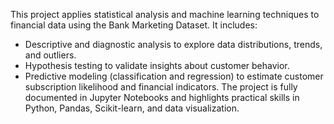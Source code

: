 This project applies statistical analysis and machine learning techniques to financial data using the Bank Marketing Dataset. It includes:
* Descriptive and diagnostic analysis to explore data distributions, trends, and outliers.
* Hypothesis testing to validate insights about customer behavior.
* Predictive modeling (classification and regression) to estimate customer subscription likelihood and financial indicators.
The project is fully documented in Jupyter Notebooks and highlights practical skills in Python, Pandas, Scikit-learn, and data visualization.
